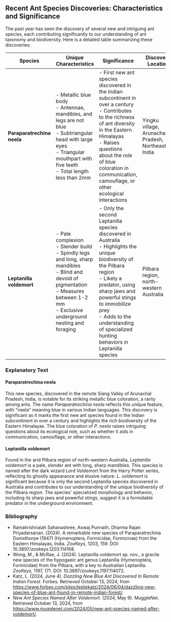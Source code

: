## Recent Ant Species Discoveries: Characteristics and Significance

The past year has seen the discovery of several new and intriguing ant species, each contributing significantly to our understanding of ant taxonomy and biodiversity. Here is a detailed table summarizing these discoveries:

| **Species** | **Unique Characteristics** | **Significance** | **Discovery Location** | **Source** |
|-------------|----------------------------|------------------|-------------------------|------------|
| **Paraparatrechina neela** | - Metallic blue body <br> - Antennae, mandibles, and legs are not blue <br> - Subtriangular head with large eyes <br> - Triangular mouthpart with five teeth <br> - Total length less than 2mm | - First new ant species discovered in the Indian subcontinent in over a century <br> - Contributes to the richness of ant diversity in the Eastern Himalayas <br> - Raises questions about the role of blue coloration in communication, camouflage, or other ecological interactions | Yingku village, Arunachal Pradesh, Northeastern India | |
| **Leptanilla voldemort** | - Pale complexion <br> - Slender build <br> - Spindly legs and long, sharp mandibles <br> - Blind and devoid of pigmentation <br> - Measures between 1-2 mm <br> - Exclusive underground nesting and foraging | - Only the second Leptanilla species discovered in Australia <br> - Highlights the unique biodiversity of the Pilbara region <br> - Likely a predator, using sharp jaws and powerful stings to immobilize prey <br> - Adds to the understanding of specialized hunting behaviors in Leptanilla species | Pilbara region, north-western Australia | |

### Explanatory Text

#### Paraparatrechina neela
This new species, discovered in the remote Siang Valley of Arunachal Pradesh, India, is notable for its striking metallic blue coloration, a rarity among ants. The name *Paraparatrechina neela* reflects this unique feature, with "neela" meaning blue in various Indian languages. This discovery is significant as it marks the first new ant species found in the Indian subcontinent in over a century and highlights the rich biodiversity of the Eastern Himalayas. The blue coloration of *P. neela* raises intriguing questions about its ecological role, such as whether it aids in communication, camouflage, or other interactions.

#### Leptanilla voldemort
Found in the arid Pilbara region of north-western Australia, *Leptanilla voldemort* is a pale, slender ant with long, sharp mandibles. This species is named after the dark wizard Lord Voldemort from the Harry Potter series, reflecting its ghostly appearance and elusive nature. *L. voldemort* is significant because it is only the second Leptanilla species discovered in Australia and contributes to our understanding of the unique biodiversity of the Pilbara region. The species' specialized morphology and behavior, including its sharp jaws and powerful stings, suggest it is a formidable predator in the underground environment.

### Bibliography

- Ramakrishnaiah Sahanashree, Aswaj Punnath, Dharma Rajan Priyadarsanan. (2024). A remarkable new species of Paraparatrechina Donisthorpe (1947) (Hymenoptera, Formicidae, Formicinae) from the Eastern Himalayas, India. *ZooKeys*, 1203, 159. DOI: 10.3897/zookeys.1203.114168.
- Wong, M., & McRae, J. (2024). Leptanilla voldemort sp. nov., a gracile new species of the hypogaeic ant genus Leptanilla (Hymenoptera, Formicidae) from the Pilbara, with a key to Australian Leptanilla. *ZooKeys*, 1197, 171. DOI: 10.3897/zookeys.1197.114072.
- Katz, L. (2024, June 4). *Dazzling New Blue Ant Discovered In Remote Indian Forest*. Forbes. Retrieved October 13, 2024, from https://www.forbes.com/sites/lesliekatz/2024/06/04/dazzling-new-species-of-blue-ant-found-in-remote-indian-forest/.
- *New Ant Species Named After Voldemort*. (2024, May 9). MuggleNet. Retrieved October 13, 2024, from https://www.mugglenet.com/2024/05/new-ant-species-named-after-voldemort/.